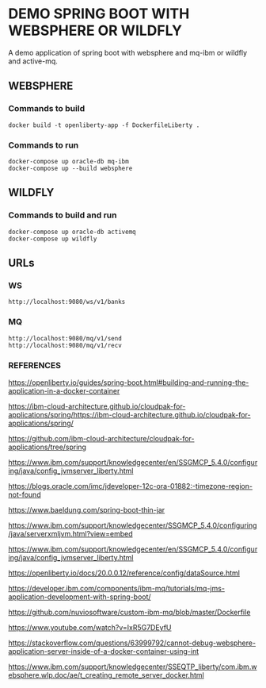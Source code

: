 # DEMO SPRING BOOT WITH WEBSPHERE OR WILDFLY

A demo application of spring boot with websphere and mq-ibm or wildfly and active-mq.

## WEBSPHERE
### Commands to build

```
docker build -t openliberty-app -f DockerfileLiberty .
```

### Commands to run
```
docker-compose up oracle-db mq-ibm
docker-compose up --build websphere
```

## WILDFLY
### Commands to build and run
```
docker-compose up oracle-db activemq
docker-compose up wildfly
```

## URLs

### WS
```
http://localhost:9080/ws/v1/banks
```

### MQ

```
http://localhost:9080/mq/v1/send
http://localhost:9080/mq/v1/recv
```

### REFERENCES

https://openliberty.io/guides/spring-boot.html#building-and-running-the-application-in-a-docker-container

https://ibm-cloud-architecture.github.io/cloudpak-for-applications/spring/https://ibm-cloud-architecture.github.io/cloudpak-for-applications/spring/

https://github.com/ibm-cloud-architecture/cloudpak-for-applications/tree/spring

https://www.ibm.com/support/knowledgecenter/en/SSGMCP_5.4.0/configuring/java/config_jvmserver_liberty.html

https://blogs.oracle.com/imc/jdeveloper-12c-ora-01882:-timezone-region-not-found

https://www.baeldung.com/spring-boot-thin-jar

https://www.ibm.com/support/knowledgecenter/SSGMCP_5.4.0/configuring/java/serverxmljvm.html?view=embed

https://www.ibm.com/support/knowledgecenter/en/SSGMCP_5.4.0/configuring/java/config_jvmserver_liberty.html

https://openliberty.io/docs/20.0.0.12/reference/config/dataSource.html

https://developer.ibm.com/components/ibm-mq/tutorials/mq-jms-application-development-with-spring-boot/

https://github.com/nuviosoftware/custom-ibm-mq/blob/master/Dockerfile

https://www.youtube.com/watch?v=IxR5G7DEyfU

https://stackoverflow.com/questions/63999792/cannot-debug-websphere-application-server-inside-of-a-docker-container-using-int

https://www.ibm.com/support/knowledgecenter/SSEQTP_liberty/com.ibm.websphere.wlp.doc/ae/t_creating_remote_server_docker.html